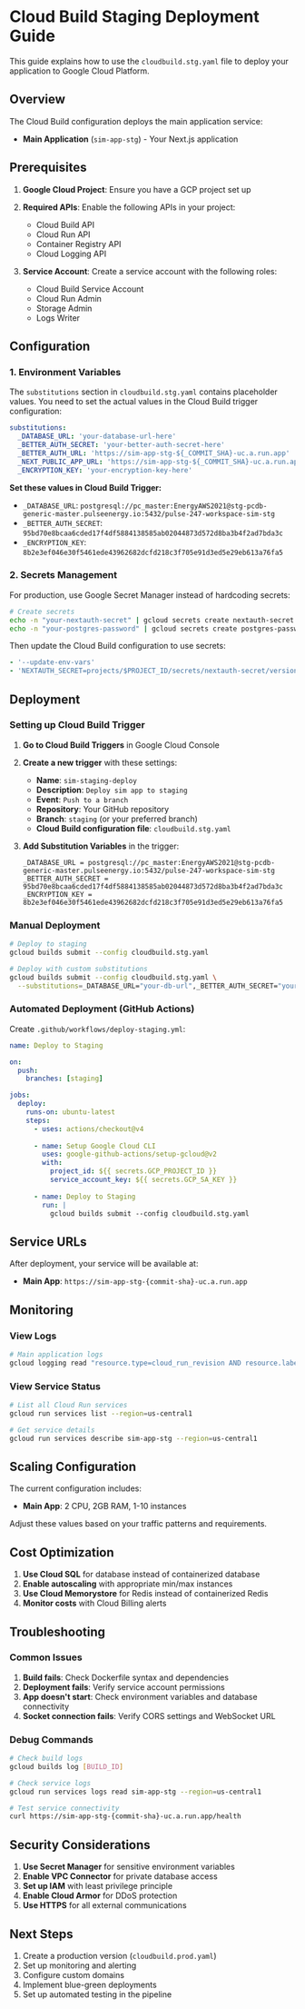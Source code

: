 # Cloud Build Staging Deployment Guide

This guide explains how to use the `cloudbuild.stg.yaml` file to deploy your application to Google Cloud Platform.

## Overview

The Cloud Build configuration deploys the main application service:
- **Main Application** (`sim-app-stg`) - Your Next.js application

## Prerequisites

1. **Google Cloud Project**: Ensure you have a GCP project set up
2. **Required APIs**: Enable the following APIs in your project:
   - Cloud Build API
   - Cloud Run API
   - Container Registry API
   - Cloud Logging API

3. **Service Account**: Create a service account with the following roles:
   - Cloud Build Service Account
   - Cloud Run Admin
   - Storage Admin
   - Logs Writer

## Configuration

### 1. Environment Variables

The `substitutions` section in `cloudbuild.stg.yaml` contains placeholder values. You need to set the actual values in the Cloud Build trigger configuration:

```yaml
substitutions:
  _DATABASE_URL: 'your-database-url-here'
  _BETTER_AUTH_SECRET: 'your-better-auth-secret-here'
  _BETTER_AUTH_URL: 'https://sim-app-stg-${_COMMIT_SHA}-uc.a.run.app'
  _NEXT_PUBLIC_APP_URL: 'https://sim-app-stg-${_COMMIT_SHA}-uc.a.run.app'
  _ENCRYPTION_KEY: 'your-encryption-key-here'
```

**Set these values in Cloud Build Trigger:**
- `_DATABASE_URL`: `postgresql://pc_master:EnergyAWS2021@stg-pcdb-generic-master.pulseenergy.io:5432/pulse-247-workspace-sim-stg`
- `_BETTER_AUTH_SECRET`: `95bd70e8bcaa6cded17f4df5884138585ab02044873d572d8ba3b4f2ad7bda3c`
- `_ENCRYPTION_KEY`: `8b2e3ef046e30f5461ede43962682dcfd218c3f705e91d3ed5e29eb613a76fa5`

### 2. Secrets Management

For production, use Google Secret Manager instead of hardcoding secrets:

```bash
# Create secrets
echo -n "your-nextauth-secret" | gcloud secrets create nextauth-secret --data-file=-
echo -n "your-postgres-password" | gcloud secrets create postgres-password --data-file=-
```

Then update the Cloud Build configuration to use secrets:

```yaml
- '--update-env-vars'
- 'NEXTAUTH_SECRET=projects/$PROJECT_ID/secrets/nextauth-secret/versions/latest'
```

## Deployment

### Setting up Cloud Build Trigger

1. **Go to Cloud Build Triggers** in Google Cloud Console
2. **Create a new trigger** with these settings:
   - **Name**: `sim-staging-deploy`
   - **Description**: `Deploy sim app to staging`
   - **Event**: `Push to a branch`
   - **Repository**: Your GitHub repository
   - **Branch**: `staging` (or your preferred branch)
   - **Cloud Build configuration file**: `cloudbuild.stg.yaml`

3. **Add Substitution Variables** in the trigger:
   ```
   _DATABASE_URL = postgresql://pc_master:EnergyAWS2021@stg-pcdb-generic-master.pulseenergy.io:5432/pulse-247-workspace-sim-stg
   _BETTER_AUTH_SECRET = 95bd70e8bcaa6cded17f4df5884138585ab02044873d572d8ba3b4f2ad7bda3c
   _ENCRYPTION_KEY = 8b2e3ef046e30f5461ede43962682dcfd218c3f705e91d3ed5e29eb613a76fa5
   ```

### Manual Deployment

```bash
# Deploy to staging
gcloud builds submit --config cloudbuild.stg.yaml

# Deploy with custom substitutions
gcloud builds submit --config cloudbuild.stg.yaml \
  --substitutions=_DATABASE_URL="your-db-url",_BETTER_AUTH_SECRET="your-secret"
```

### Automated Deployment (GitHub Actions)

Create `.github/workflows/deploy-staging.yml`:

```yaml
name: Deploy to Staging

on:
  push:
    branches: [staging]

jobs:
  deploy:
    runs-on: ubuntu-latest
    steps:
      - uses: actions/checkout@v4
      
      - name: Setup Google Cloud CLI
        uses: google-github-actions/setup-gcloud@v2
        with:
          project_id: ${{ secrets.GCP_PROJECT_ID }}
          service_account_key: ${{ secrets.GCP_SA_KEY }}
          
      - name: Deploy to Staging
        run: |
          gcloud builds submit --config cloudbuild.stg.yaml
```

## Service URLs

After deployment, your service will be available at:

- **Main App**: `https://sim-app-stg-{commit-sha}-uc.a.run.app`

## Monitoring

### View Logs

```bash
# Main application logs
gcloud logging read "resource.type=cloud_run_revision AND resource.labels.service_name=sim-app-stg"
```

### View Service Status

```bash
# List all Cloud Run services
gcloud run services list --region=us-central1

# Get service details
gcloud run services describe sim-app-stg --region=us-central1
```

## Scaling Configuration

The current configuration includes:

- **Main App**: 2 CPU, 2GB RAM, 1-10 instances

Adjust these values based on your traffic patterns and requirements.

## Cost Optimization

1. **Use Cloud SQL** for database instead of containerized database
2. **Enable autoscaling** with appropriate min/max instances
3. **Use Cloud Memorystore** for Redis instead of containerized Redis
4. **Monitor costs** with Cloud Billing alerts

## Troubleshooting

### Common Issues

1. **Build fails**: Check Dockerfile syntax and dependencies
2. **Deployment fails**: Verify service account permissions
3. **App doesn't start**: Check environment variables and database connectivity
4. **Socket connection fails**: Verify CORS settings and WebSocket URL

### Debug Commands

```bash
# Check build logs
gcloud builds log [BUILD_ID]

# Check service logs
gcloud run services logs read sim-app-stg --region=us-central1

# Test service connectivity
curl https://sim-app-stg-{commit-sha}-uc.a.run.app/health
```

## Security Considerations

1. **Use Secret Manager** for sensitive environment variables
2. **Enable VPC Connector** for private database access
3. **Set up IAM** with least privilege principle
4. **Enable Cloud Armor** for DDoS protection
5. **Use HTTPS** for all external communications

## Next Steps

1. Create a production version (`cloudbuild.prod.yaml`)
2. Set up monitoring and alerting
3. Configure custom domains
4. Implement blue-green deployments
5. Set up automated testing in the pipeline 